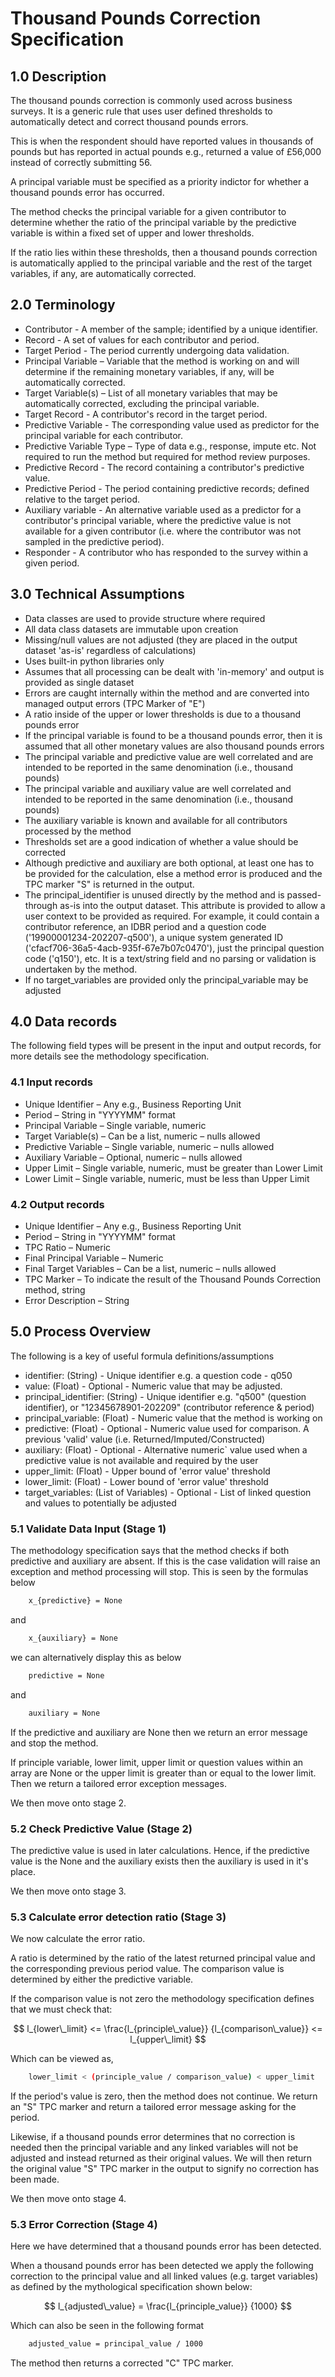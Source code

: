 # Thousand Pounds Correction Specification

## 1.0 Description

The thousand pounds correction is commonly used across business surveys.
It is a generic rule that uses user defined thresholds to automatically
detect and correct thousand pounds errors.

This is when the respondent should have reported values in thousands of
pounds but has reported in actual pounds e.g., returned a value of
£56,000 instead of correctly submitting 56.

A principal variable must be specified as a priority indictor for whether
a thousand pounds error has occurred.

The method checks the principal variable for a given contributor to
determine whether the ratio of the principal variable by the predictive
variable is within a fixed set of upper and lower thresholds.

If the ratio lies within these thresholds, then a thousand pounds
correction is automatically applied to the principal variable and the rest
of the target variables, if any, are automatically corrected.

## 2.0 Terminology

* Contributor - A member of the sample; identified by a unique identifier.
* Record - A set of values for each contributor and period.
* Target Period - The period currently undergoing data validation.
* Principal Variable – Variable that the method is working on and will
determine if the remaining monetary variables, if any, will be
automatically corrected.
* Target Variable(s) – List of all monetary variables that may be
automatically corrected, excluding the principal variable.
* Target Record - A contributor's record in the target period.
* Predictive Variable - The corresponding value used as predictor for the
principal variable for each contributor.
* Predictive Variable Type – Type of data e.g., response, impute etc. Not
required to run the method but required for method review purposes.
* Predictive Record - The record containing a contributor's predictive value.
* Predictive Period - The period containing predictive records; defined
relative to the target period.
* Auxiliary variable - An alternative variable used as a predictor for a
contributor's principal variable, where the predictive value is not available
for a given contributor (i.e. where the contributor was not sampled in the
predictive period).
* Responder - A contributor who has responded to the survey within a given
period.

## 3.0 Technical Assumptions

* Data classes are used to provide structure where required
* All data class datasets are immutable upon creation
* Missing/null values are not adjusted (they are placed in the output dataset
'as-is' regardless of calculations)
* Uses built-in python libraries only
* Assumes that all processing can be dealt with 'in-memory' and output is
provided as single dataset
* Errors are caught internally within the method and are converted into managed
output errors (TPC Marker of "E")
* A ratio inside of the upper or lower thresholds is due to a thousand
pounds error
* If the principal variable is found to be a thousand pounds error, then it is
assumed that all other monetary values are also thousand pounds errors
* The principal variable and predictive value are well correlated and are
intended to be reported in the same denomination (i.e., thousand pounds)
* The principal variable and auxiliary value are well correlated and intended
to be reported in the same denomination (i.e., thousand pounds)
* The auxiliary variable is known and available for all contributors processed
by the method
* Thresholds set are a good indication of whether a value should be corrected
* Although predictive and auxiliary are both optional, at least one has to be
provided for the calculation, else a method error is produced and the TPC
marker "S" is returned in the output.
* The principal_identifier is unused directly by the method and is passed-through
as-is into the output dataset. This attribute is provided to allow a user
context to be provided as required. For example, it could contain a contributor
reference, an IDBR period and a question code ('19900001234-202207-q500'), a
unique system generated ID ('cfacf706-36a5-4acb-935f-67e7b07c0470'), just the
principal question code ('q150'), etc. It is a text/string field and no parsing
or validation is undertaken by the method.
* If no target_variables are provided only the principal_variable may
be adjusted

## 4.0 Data records

The following field types will be present in the input and
output records, for more details see the methodology specification.

### 4.1 Input records

* Unique Identifier – Any e.g., Business Reporting Unit
* Period – String in "YYYYMM" format
* Principal Variable – Single variable, numeric
* Target Variable(s) – Can be a list, numeric – nulls allowed
* Predictive Variable – Single variable, numeric – nulls allowed
* Auxiliary Variable – Optional, numeric – nulls allowed
* Upper Limit – Single variable, numeric, must be greater than Lower Limit
* Lower Limit – Single variable, numeric, must be less than Upper Limit

### 4.2 Output records

* Unique Identifier – Any e.g., Business Reporting Unit
* Period – String in "YYYYMM" format
* TPC Ratio – Numeric
* Final Principal Variable – Numeric
* Final Target Variables – Can be a list, numeric – nulls allowed
* TPC Marker – To indicate the result of the Thousand Pounds Correction
method, string
* Error Description – String

## 5.0 Process Overview

The following is a key of useful formula definitions/assumptions

* identifier: (String) - Unique identifier e.g. a question code - q050
* value: (Float) - Optional - Numeric value that may be adjusted.
* principal_identifier: (String) - Unique identifier e.g. "q500"
(question identifier), or "12345678901-202209" (contributor reference & period)
* principal_variable: (Float) - Numeric value that the method is working on
* predictive: (Float) - Optional - Numeric value used for comparison.
A previous 'valid' value (i.e. Returned/Imputed/Constructed)
* auxiliary: (Float) - Optional - Alternative numeric` value used when
a predictive value is not available and required by the user
* upper_limit: (Float) - Upper bound of 'error value' threshold
* lower_limit: (Float) - Lower bound of 'error value' threshold
* target_variables: (List of Variables) - Optional - List of linked
question and values to potentially be adjusted

### 5.1 Validate Data Input (Stage 1)

The methodology specification says that the method checks if
both predictive and auxiliary are absent. If this is the case validation
will raise an exception
and method processing will stop. This is seen by the formulas below

```bash
    x_{predictive} = None
```

and

```bash
    x_{auxiliary} = None
```

we can alternatively display this as below

```bash
    predictive = None
```

and

```bash
    auxiliary = None
```

If the predictive and auxiliary are None then we return an error message
and stop the method.

If principle variable, lower limit, upper limit or question values
within an array are None or the upper limit is greater than or equal to
the lower limit. Then we return a tailored error exception messages.

We then move onto stage 2.

### 5.2 Check Predictive Value (Stage 2)

The predictive value is used in later calculations. Hence, if the
predictive value is the None and the auxiliary exists then the auxiliary
is used in it's place.

We then move onto stage 3.

### 5.3 Calculate error detection ratio (Stage 3)

We now calculate the error ratio.

A ratio is determined by the ratio of the latest returned principal value
and the corresponding previous period value. The comparison value is
determined by either the predictive variable.

If the comparison value is not zero the methodology specification defines
that we must check that:

$$ l_{lower\_limit} <= \frac{l_{principle\_value}}
{l_{comparison\_value}} <= l_{upper\_limit}
$$

Which can be viewed as,

```bash
    lower_limit < (principle_value / comparison_value) < upper_limit
```

If the period's value is zero, then the method does not continue.
We return an "S" TPC marker and return a tailored error message
asking for the period.

Likewise, if a thousand pounds error determines that no correction
is needed then the principal variable and any linked variables will
not be adjusted and instead returned as their original values.
We will then return the original value "S" TPC marker in the output
to signify no correction has been made.

We then move onto stage 4.

### 5.3 Error Correction (Stage 4)

Here we have determined that a thousand pounds error has been detected.

When a thousand pounds error has been detected we apply the following
correction to the principal value and all linked values (e.g. target variables)
as defined by the mythological specification shown below:

$$ l_{adjusted\_value} = \frac{l_{principle_value}}
{1000}
$$

Which can also be seen in the following format

```bash
    adjusted_value = principal_value / 1000
```

The method then returns a corrected "C" TPC marker.
